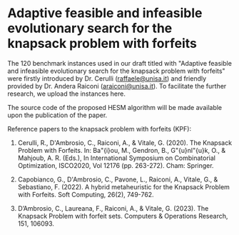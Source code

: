 # Adaptive feasible and infeasible evolutionary search for the knapsack problem with forfeits
The 120 benchmark instances used in our draft titled with "Adaptive feasible and infeasible evolutionary search for the knapsack problem with forfeits" were firstly introduced by Dr. Cerulli (raffaele@unisa.it) and friendly provided by Dr. Andera Raiconi (araiconi@unisa.it).  To facilitate the further research, we upload the instances here.

The source code of the proposed HESM algorithm will be made available upon the publication of the paper.

Reference papers to the knapsack problem with forfeits (KPF):

1. Cerulli, R., D'Ambrosio, C., Raiconi, A., \& Vitale, G. (2020). The Knapsack Problem with Forfeits. In: Ba\"{i}ou, M., Gendron, B., G\"{u}nl\"{u}k, O., \& Mahjoub, A. R. (Eds.), In International Symposium on Combinatorial Optimization, ISCO2020, Vol 12176 (pp. 263-272). Cham: Springer.

2. Capobianco, G., D'Ambrosio, C., Pavone, L., Raiconi, A., Vitale, G., \& Sebastiano, F. (2022). A hybrid metaheuristic for the Knapsack Problem with Forfeits. Soft Computing, 26(2), 749-762.

3. D’Ambrosio, C., Laureana, F., Raiconi, A., & Vitale, G. (2023). The Knapsack Problem with forfeit sets. Computers & Operations Research, 151, 106093.


